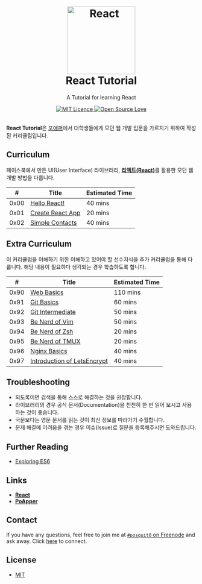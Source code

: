 <h1 align="center">
  <a href="https://github.com/posquit0/react-tutorial" title="React Tutorial">
    <img alt="React" src="https://facebook.github.io/react/img/logo.svg" width="180px" height="180px" />
  </a>
  <br />
  React Tutorial
</h1>

<p align="center">
  A Tutorial for learning React
</p>

<div align="center">
  <a href="https://opensource.org/licenses/mit-license.php">
    <img alt="MIT Licence" src="https://badges.frapsoft.com/os/mit/mit.svg?v=103" />
  </a>
  <a href="https://github.com/ellerbrock/open-source-badge/">
    <img alt="Open Source Love" src="https://badges.frapsoft.com/os/v1/open-source.svg?v=103" />
  </a>
</div>

<br />

**React Tutorial**은 [포애퍼](http://www.poapper.com)에서 대학생들에게 모던 웹 개발 입문을 가르치기 위하여 작성된 커리큘럼입니다.


## Curriculum

페이스북에서 만든 UI(User Interface) 라이브러리, [**리액트(React)**](https://facebook.github.io/react/)를 활용한 모던 웹 개발 방법을 다룹니다.

| #    | Title                                                            | Estimated Time |
| :--: |----------------------------------------------------------------- | :------------- |
| 0x00 | [Hello React!](00-hello-world/README.md)                         | 40 mins        |
| 0x01 | [Create React App](01-create-react-app/README.md)                | 20 mins        |
| 0x02 | [Simple Contacts](02-simple-contacts/README.md)                  | 40 mins        |


## Extra Curriculum

이 커리큘럼을 이해하기 위한 이해하고 있어야 할 선수지식을 추가 커리큘럼을 통해 다룹니다. 해당 내용이 필요하다 생각되는 경우 학습하도록 합니다.

| #    | Title                                                            | Estimated Time |
| :--: |----------------------------------------------------------------- | :------------- |
| 0x90 | [Web Basics](90-web-basics/README.md)                            | 110 mins       |
| 0x91 | [Git Basics](91-git-basics/README.md)                            | 60 mins        |
| 0x92 | [Git Intermediate](92-git-intermediate/README.md)                | 50 mins        |
| 0x93 | [Be Nerd of Vim](93-be-nerd-of-vim/README.md)                    | 50 mins        |
| 0x94 | [Be Nerd of Zsh](94-be-nerd-of-zsh/README.md)                    | 20 mins        |
| 0x95 | [Be Nerd of TMUX](95-be-nerd-of-tmux/README.md)                  | 20 mins        |
| 0x96 | [Nginx Basics](96-nginx-basics/README.md)                        | 40 mins        |
| 0x97 | [Introduction of LetsEncrypt](97-intro-of-letsencrypt/README.md) | 40 mins        |


## Troubleshooting

- 되도록이면 검색을 통해 스스로 해결하는 것을 권장합니다.
- 라이브러리의 경우 공식 문서(Documentation)을 천천히 한 번 읽어 보시고 사용하는 것이 좋습니다.
- 국문보다는 영문 문서를 읽는 것이 최신 정보를 따라가기 수월합니다.
- 문제 해결에 어려움을 겪는 경우 이슈(Issue)로 질문을 등록해주시면 도와드립니다.


## Further Reading

- [Exploring ES6](http://exploringjs.com/es6/)


## Links

- [**React**](https://facebook.github.io/react)
- [**PoApper**](http://www.poapper.com)


## <a name="contact">Contact

If you have any questions, feel free to join me at [`#posquit0` on Freenode](irc://irc.freenode.net/posquit0) and ask away. Click [here](https://kiwiirc.com/client/irc.freenode.net/posquit0) to connect.


## <a name="license">License

- [MIT](https://github.com/posquit0/react-tutorial/blob/master/LICENSE)